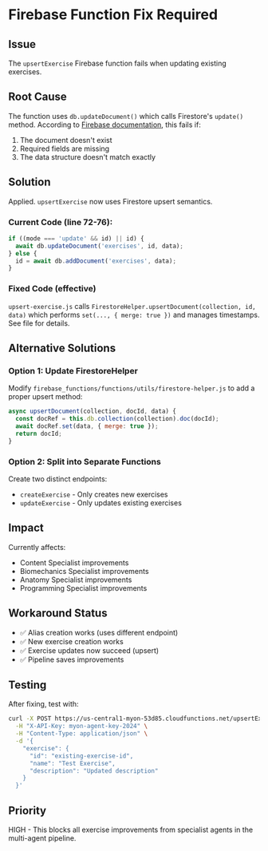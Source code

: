 # Firebase Function Fix Required

## Issue
The `upsertExercise` Firebase function fails when updating existing exercises.

## Root Cause
The function uses `db.updateDocument()` which calls Firestore's `update()` method. According to [Firebase documentation](https://firebase.google.com/docs/firestore/manage-data/add-data), this fails if:
1. The document doesn't exist
2. Required fields are missing
3. The data structure doesn't match exactly

## Solution
Applied. `upsertExercise` now uses Firestore upsert semantics.

### Current Code (line 72-76):
```javascript
if ((mode === 'update' && id) || id) {
  await db.updateDocument('exercises', id, data);
} else {
  id = await db.addDocument('exercises', data);
}
```

### Fixed Code (effective)
`upsert-exercise.js` calls `FirestoreHelper.upsertDocument(collection, id, data)` which performs `set(..., { merge: true })` and manages timestamps. See file for details.

## Alternative Solutions

### Option 1: Update FirestoreHelper
Modify `firebase_functions/functions/utils/firestore-helper.js` to add a proper upsert method:

```javascript
async upsertDocument(collection, docId, data) {
  const docRef = this.db.collection(collection).doc(docId);
  await docRef.set(data, { merge: true });
  return docId;
}
```

### Option 2: Split into Separate Functions
Create two distinct endpoints:
- `createExercise` - Only creates new exercises
- `updateExercise` - Only updates existing exercises

## Impact
Currently affects:
- Content Specialist improvements
- Biomechanics Specialist improvements  
- Anatomy Specialist improvements
- Programming Specialist improvements

## Workaround Status
- ✅ Alias creation works (uses different endpoint)
- ✅ New exercise creation works
- ✅ Exercise updates now succeed (upsert)
- ✅ Pipeline saves improvements

## Testing
After fixing, test with:
```bash
curl -X POST https://us-central1-myon-53d85.cloudfunctions.net/upsertExercise \
  -H "X-API-Key: myon-agent-key-2024" \
  -H "Content-Type: application/json" \
  -d '{
    "exercise": {
      "id": "existing-exercise-id",
      "name": "Test Exercise",
      "description": "Updated description"
    }
  }'
```

## Priority
HIGH - This blocks all exercise improvements from specialist agents in the multi-agent pipeline.
